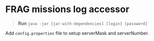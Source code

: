 # FRAG missions log accessor

>**Run** 
>`java -jar [jar-with-dependencies] [login] [password]`

Add `config.properties` file to setup serverMask and serverNumber.
